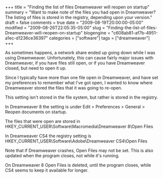 +++
title = "Finding the list of files Dreamweaver will reopen on startup"
summary = "Want to make note of the files you had open in Dreamweaver? The listing of files is stored in the registry, depending upon your version."
draft = false
comments = true
date = "2009-08-19T20:00:00-05:00"
modified = "2009-08-26T22:05:35-05:00"
slug = "Finding-the-list-of-files-Dreamweaver-will-reopen-on-startup"
blogengine = "c608ab81-af7b-4951-a1ec-d1236ce36397"
categories = ["software"]
tags = ["dreamweaver"]
+++

<p>As sometimes happens, a network share ended up going down while I was using Dreamweaver. Unfortunately, this can cause fairly major issues with Dreamweaver, if you have files still open, or if you have Dreamweaver closed, but need to open it up.</p>
<p>Since I typically have more than one file open in Dreamweaver, and have set my preferences to remember what I've got open, I wanted to know where Dreamweaver stored the files that it was going to re-open.</p>
<p>This setting isn't stored in the file system, but rather is stored in the registry.</p>
<p>In Dreamweaver 8 the setting is under Edit &gt; Preferences &gt; General &gt; Reopen documents on startup.</p>
<p>The files that were open are stored in HKEY_CURRENT_USER\Software\Macromedia\Dreamweaver 8\Open Files</p>
<p>In Dreamweaver CS4 the registry setting is HKEY_CURRENT_USER\Software\Adobe\Dreamweaver CS4\Open Files</p>
<p>Note that if Dreamweaver crashes, Open Files may not be set. This is also updated when the program closes, not while it's running.</p>
<p>On Dreamweaver 8 Open Files is deleted, until the program closes, while CS4 seems to keep it available for longer.</p>
